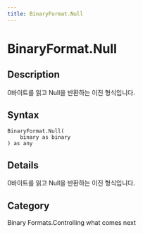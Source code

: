 ```yaml
---
title: BinaryFormat.Null
---
```


# BinaryFormat.Null


## Description

0바이트를 읽고 Null을 반환하는 이진 형식입니다.


## Syntax

```powerquery
BinaryFormat.Null(
    binary as binary
) as any
```


## Details

0바이트를 읽고 Null을 반환하는 이진 형식입니다.



## Category
Binary Formats.Controlling what comes next
